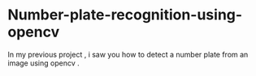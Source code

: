 # Number-plate-recognition-using-opencv
In my previous project  , i saw you how to detect a number plate from an image using opencv .
